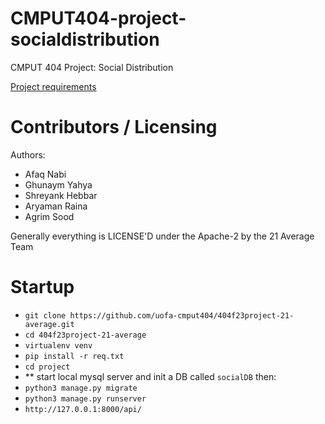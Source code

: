 # CMPUT404-project-socialdistribution

CMPUT 404 Project: Social Distribution

[Project requirements](https://github.com/uofa-cmput404/project-socialdistribution/blob/master/project.org)

# Contributors / Licensing

Authors:

- Afaq Nabi
- Ghunaym Yahya
- Shreyank Hebbar
- Aryaman Raina
- Agrim Sood

Generally everything is LICENSE'D under the Apache-2 by the 21 Average Team

# Startup

- `git clone https://github.com/uofa-cmput404/404f23project-21-average.git`
- `cd 404f23project-21-average`
- `virtualenv venv`
- `pip install -r req.txt`
- `cd project`
- ** start local mysql server and init a DB called `socialDB` then:
- `python3 manage.py migrate`
- `python3 manage.py runserver`
- `http://127.0.0.1:8000/api/` 
